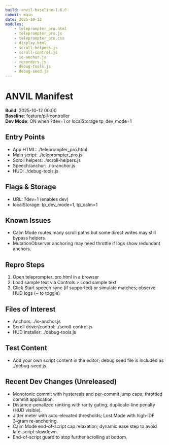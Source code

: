 ```yaml
---
build: anvil-baseline-1.6.0
commit: main
date: 2025-10-12
modules:
	- teleprompter_pro.html
	- teleprompter_pro.js
	- teleprompter_pro.css
	- display.html
	- scroll-helpers.js
	- scroll-control.js
	- io-anchor.js
	- recorders.js
	- debug-tools.js
	- debug-seed.js
---
```


# ANVIL Manifest

**Build**: 2025-10-12 00:00  
**Baseline**: feature/pll-controller  
**Dev Mode**: ON when ?dev=1 or localStorage tp_dev_mode=1

## Entry Points
- App HTML: ./teleprompter_pro.html
- Main script: ./teleprompter_pro.js
- Scroll helpers: ./scroll-helpers.js
- Speech/anchor: ./io-anchor.js
- HUD: ./debug-tools.js

## Flags & Storage
- URL: ?dev=1 (enables dev)  
- localStorage: tp_dev_mode=1, tp_calm=1

## Known Issues
- Calm Mode routes many scroll paths but some direct writes may still bypass helpers.
- MutationObserver anchoring may need throttle if logs show redundant anchors.

## Repro Steps
1) Open teleprompter_pro.html in a browser
2) Load sample text via Controls > Load sample text
3) Click Start speech sync (if supported) or simulate matches; observe HUD logs (~ to toggle)

## Files of Interest
- Anchors: ./io-anchor.js
- Scroll driver/control: ./scroll-control.js
- HUD installer: ./debug-tools.js

## Test Content
- Add your own script content in the editor; debug seed file is included as ./debug-seed.js.

## Recent Dev Changes (Unreleased)
- Monotonic commit with hysteresis and per-commit jump caps; throttled commit application.
- Distance-penalized ranking with rarity gating; duplicate-line penalty (HUD visible).
- Jitter meter with auto-elevated thresholds; Lost Mode with high‑IDF 3‑gram re-anchoring.
- Calm Mode end-of-script cap relaxation; dynamic ease step to avoid late-script slowdown.
- End-of-script guard to stop further scrolling at bottom.
